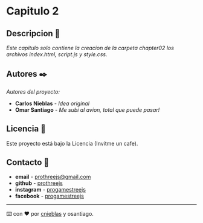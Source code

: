 # Capitulo 2

## Descripcion 🚀

_Este capitulo solo contiene la creacion de la carpeta chapter02 los archivos index.html, script.js y style.css._

## Autores ✒️

_Autores del proyecto:_

* **Carlos Nieblas** - *Idea original*
* **Omar Santiago** - *Me subi al avion, total que puede pasar!*

## Licencia 📄

Este proyecto está bajo la Licencia (Invitme un cafe).

## Contacto 📄

* **email** - [prothreejs@gmail.com](https://mail.google.com/)
* **github** - [prothreejs](https://github.com/prothreejs)
* **instagram** - [progamestreejs](https://www.instagram.com/)
* **facebook** - [progamestreejs](https://www.facebook.com/profile.php?id=61558214141911)

---
⌨️ con ❤️ por [cnieblas](https://www.cnieblas.com) y osantiago.
